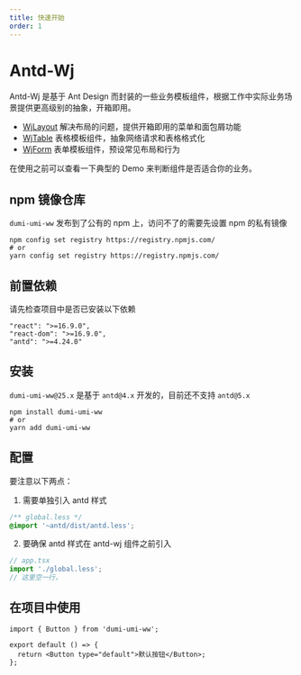 ```yaml
---
title: 快速开始
order: 1
---
```


# Antd-Wj

Antd-Wj 是基于 Ant Design 而封装的一些业务模板组件，根据工作中实际业务场景提供更高级别的抽象，开箱即用。

- <a href="/components/wj-layout" >WjLayout</a> 解决布局的问题，提供开箱即用的菜单和面包屑功能
- <a href="/components/wj-table">WjTable</a> 表格模板组件，抽象网络请求和表格格式化
- <a href="/components/wj-form">WjForm</a> 表单模板组件，预设常见布局和行为

在使用之前可以查看一下典型的 Demo 来判断组件是否适合你的业务。

## npm 镜像仓库

`dumi-umi-ww` 发布到了公有的 npm 上，访问不了的需要先设置 npm 的私有镜像

```shell
npm config set registry https://registry.npmjs.com/
# or
yarn config set registry https://registry.npmjs.com/
```

## 前置依赖

请先检查项目中是否已安装以下依赖

```
"react": ">=16.9.0",
"react-dom": ">=16.9.0",
"antd": ">=4.24.0"
```

## 安装

`dumi-umi-ww@25.x` 是基于 `antd@4.x` 开发的，目前还不支持 `antd@5.x`

```shell
npm install dumi-umi-ww
# or
yarn add dumi-umi-ww
```

## 配置

要注意以下两点：

1. 需要单独引入 antd 样式

```css
/** global.less */
@import '~antd/dist/antd.less';
```

2. 要确保 antd 样式在 antd-wj 组件之前引入

```js
// app.tsx
import './global.less';
// 这里空一行，
```

## 在项目中使用

```tsx
import { Button } from 'dumi-umi-ww';

export default () => {
  return <Button type="default">默认按钮</Button>;
};
```
